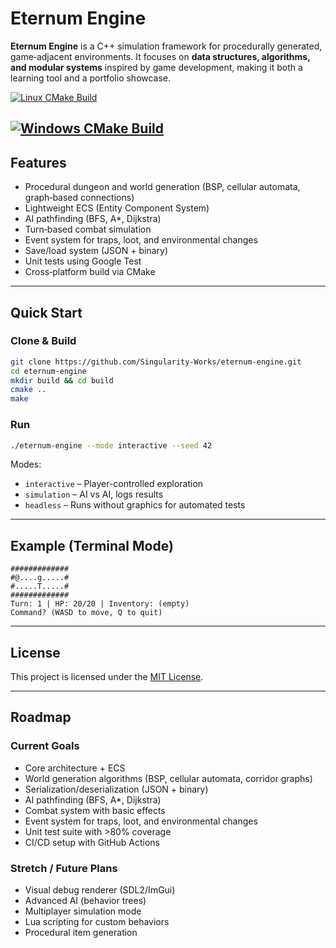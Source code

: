 # Eternum Engine

**Eternum Engine** is a C++ simulation framework for procedurally generated, game‑adjacent environments.
It focuses on **data structures, algorithms, and modular systems** inspired by game development, making it both a learning tool and a portfolio showcase.

[![Linux CMake Build](https://github.com/Singularity-Works/Project-Eternum-Engine/actions/workflows/ci-Linux.yml/badge.svg)](https://github.com/Singularity-Works/Project-Eternum-Engine/actions/workflows/ci-Linux.yml)

[![Windows CMake Build](https://github.com/Singularity-Works/Project-Eternum-Engine/actions/workflows/ci-windows.yml/badge.svg)](https://github.com/Singularity-Works/Project-Eternum-Engine/actions/workflows/ci-windows.yml)
---

## Features

* Procedural dungeon and world generation (BSP, cellular automata, graph‑based connections)
* Lightweight ECS (Entity Component System)
* AI pathfinding (BFS, A\*, Dijkstra)
* Turn‑based combat simulation
* Event system for traps, loot, and environmental changes
* Save/load system (JSON + binary)
* Unit tests using Google Test
* Cross‑platform build via CMake

---

## Quick Start

### Clone & Build

```bash
git clone https://github.com/Singularity-Works/eternum-engine.git
cd eternum-engine
mkdir build && cd build
cmake ..
make
```

### Run

```bash
./eternum-engine --mode interactive --seed 42
```

Modes:

* `interactive` – Player-controlled exploration
* `simulation` – AI vs AI, logs results
* `headless` – Runs without graphics for automated tests

---

## Example (Terminal Mode)

```
#############
#@....g.....#
#.....T.....#
#############
Turn: 1 | HP: 20/20 | Inventory: (empty)
Command? (WASD to move, Q to quit)
```

---

## License

This project is licensed under the [MIT License](LICENSE).

---

## Roadmap

### Current Goals

* Core architecture + ECS
* World generation algorithms (BSP, cellular automata, corridor graphs)
* Serialization/deserialization (JSON + binary)
* AI pathfinding (BFS, A\*, Dijkstra)
* Combat system with basic effects
* Event system for traps, loot, and environmental changes
* Unit test suite with >80% coverage
* CI/CD setup with GitHub Actions

### Stretch / Future Plans

* Visual debug renderer (SDL2/ImGui)
* Advanced AI (behavior trees)
* Multiplayer simulation mode
* Lua scripting for custom behaviors
* Procedural item generation
